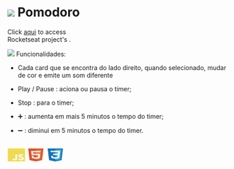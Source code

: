  #  <img src="https://user-images.githubusercontent.com/77073426/168442787-7e0caf42-7af0-437b-827f-ee0b5ef85536.png" width="40px"> Pomodoro 
Click <a href="https://fernandabitten.github.io/pomodoro/index.html/">aqui</a>  to access <br/>
Rocketseat  project's .<br/>



<img src="https://user-images.githubusercontent.com/77073426/168443122-ef82590f-40c9-4cde-ae1b-50097af74858.png" width="350px">
Funcionalidades:

- Cada card que se encontra do lado direito, quando selecionado, mudar de cor e emite um som diferente

- Play / Pause   : aciona ou pausa o timer;
- Stop   : para o timer;
- :heavy_plus_sign:   : aumenta em mais 5 minutos o tempo do timer;
- :heavy_minus_sign:  : diminui em 5 minutos o tempo do timer.


<div style="display: inline_block"><br>
  <img align="center" alt="Fer-Js" height="30" width="40" src="https://raw.githubusercontent.com/devicons/devicon/master/icons/javascript/javascript-plain.svg">
  <img align="center" alt="Fer-HTML" height="30" width="40" src="https://raw.githubusercontent.com/devicons/devicon/master/icons/html5/html5-original.svg">
  <img align="center" alt="Fer-CSS" height="30" width="40" src="https://raw.githubusercontent.com/devicons/devicon/master/icons/css3/css3-original.svg">
</div>
